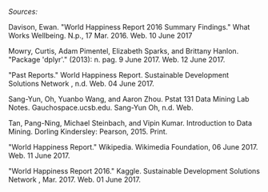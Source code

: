 *Sources:*

Davison, Ewan. "World Happiness Report 2016 Summary Findings." What Works Wellbeing. N.p., 17 Mar. 2016. Web. 10 June 2017

Mowry, Curtis, Adam Pimentel, Elizabeth Sparks, and Brittany Hanlon. "Package 'dplyr'." (2013): n. pag. 9 June 2017. Web. 12 June 2017.

"Past Reports." World Happiness Report. Sustainable Development Solutions Network , n.d. Web. 04 June 2017. 

Sang-Yun, Oh, Yuanbo Wang, and Aaron Zhou. Pstat 131 Data Mining Lab Notes. Gauchospace.ucsb.edu. Sang-Yun Oh, n.d. Web.

Tan, Pang-Ning, Michael Steinbach, and Vipin Kumar. Introduction to Data Mining. Dorling Kindersley: Pearson, 2015. Print.

"World Happiness Report." Wikipedia. Wikimedia Foundation, 06 June 2017. Web. 11 June 2017.

"World Happiness Report 2016." Kaggle. Sustainable Development Solutions Network , Mar. 2017. Web. 01 June 2017. 
